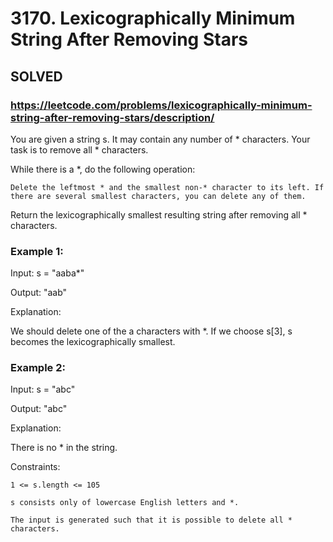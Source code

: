 # 3170. Lexicographically Minimum String After Removing Stars

## SOLVED
### https://leetcode.com/problems/lexicographically-minimum-string-after-removing-stars/description/
You are given a string s. It may contain any number of * characters. Your task is to remove all * characters.



While there is a *, do the following operation:





	Delete the leftmost * and the smallest non-* character to its left. If there are several smallest characters, you can delete any of them.





Return the lexicographically smallest resulting string after removing all * characters.





### Example 1:





Input: s = &quot;aaba*&quot;




Output: &quot;aab&quot;





Explanation:



We should delete one of the a characters with *. If we choose s[3], s becomes the lexicographically smallest.





### Example 2:





Input: s = &quot;abc&quot;




Output: &quot;abc&quot;





Explanation:



There is no * in the string.







Constraints:





	1 <= s.length <= 105

	s consists only of lowercase English letters and *.

	The input is generated such that it is possible to delete all * characters.



